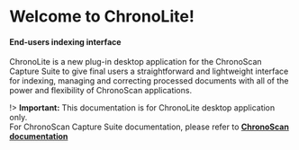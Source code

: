 
# Welcome to ChronoLite!
#### End-users indexing interface

ChronoLite is a new plug-in desktop application for the ChronoScan Capture Suite to give final users a straightforward and lightweight interface for indexing, managing and correcting processed documents with all of the power and flexibility of ChronoScan applications.

<!-- **Important:** Documentation is under construction and content may vary until official release.  -->

!> **Important:** This documentation is for ChronoLite desktop application only.  
For ChronoScan Capture Suite documentation, please refer to  [**ChronoScan documentation**](https://www.chronoscan.org/docs_default.asp)



